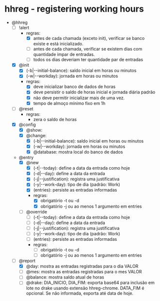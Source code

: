 # hhreg - registering working hours

- @hhreg
    - [ ] !alert
        - regras:
            - [x] antes de cada chamada (exceto init), verificar se banco existe e está inicializado.
            - [ ] antes de cada chamada, verificar se existem dias com quantidade ímpar de entradas.
            - [ ] todos os dias deveriam ter quantidade par de entradas
    - [x] @init
        - [x] (-b|--initial-balance): saldo inicial em horas ou minutos
        - [x] (-w|--workday): jornada em horas ou minutos
        - regras:
            - [x] deve inicializar banco de dados de horas
            - [x] deve persistir o saldo de horas inicial e jornada diária padrão
            - [x] não deve permitir inicializar mais de uma vez.
            - [x] tempo de almoço mínimo fixo em 1h
    - [ ] @reset
        - regras:
            - zera o saldo de horas
    - [x] @config
        - [x] @show: 
        - [x] @change:
            - [x] (-b|--initial-balance): saldo inicial em horas ou minutos
            - [x] (-w|--workday): jornada em horas ou minutos
            - [x] @database: mostra local do banco de dados
    - @entry
        - [x] @new
            - [x] (-t|--today): define a data da entrada como hoje
            - [x] (-d|--day): define a data da entrada
            - [x] (-j|--justification): registra uma justificativa
            - [x] (-y|--work-day): tipo de dia (padrão: Work)
            - [x] (entries): persiste as entradas informadas
            - regras:
                - [x] obrigatório -t ou -d
                - [x] obrigatório -j ou ao menos 1 argumento em entries
        - [ ] @override
            - [ ] (-t|--today): define a data da entrada como hoje
            - [ ] (-d|--day): define a data da entrada
            - [ ] (-j|--justification): registra uma justificativa
            - [ ] (-y|--work-day): tipo de dia (padrão: Work)
            - [ ] (entries): persiste as entradas informadas
            - regras:
                - [ ] obrigatório -t ou -d
                - [ ] obrigatório -j ou ao menos 1 argumento em entries
    - [ ] @report
        - [x] @day: mostra as entradas registradas para o dia VALOR
        - [ ] @mes: mostra as entradas registradas para o mes VALOR
        - [ ] @balance: mostra saldo atual de horas
        - [ ] @drake: DIA_INICIO, DIA_FIM: exporta base64 para inclusão em lote no drake usando extensão hhreg-chrome. DATA_FIM é opcional. Se não informada, exporta até data de hoje.